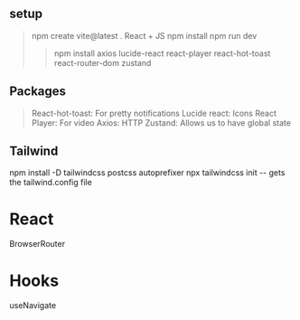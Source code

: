 ## setup
> npm create vite@latest .
> React + JS
> npm install
> npm run dev
> > npm install axios lucide-react react-player react-hot-toast react-router-dom zustand


## Packages 
> React-hot-toast: For pretty notifications
> Lucide react: Icons
> React Player: For video
> Axios: HTTP
> Zustand: Allows us to have global state

## Tailwind
npm install -D tailwindcss postcss autoprefixer
npx tailwindcss init 
-- gets the tailwind.config file

# React
BrowserRouter
<Link/>

# Hooks
useNavigate
